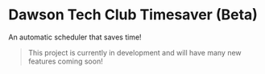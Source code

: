 # Dawson Tech Club Timesaver (Beta)

An automatic scheduler that saves time!

> This project is currently in development and will have many new features coming soon!